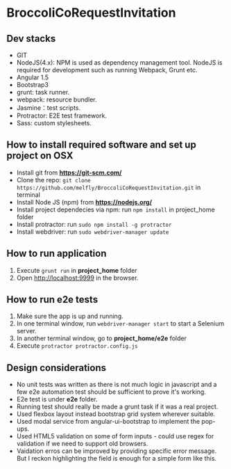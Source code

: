 # BroccoliCoRequestInvitation

## Dev stacks
- GIT
- NodeJS(4.x): NPM is used as dependency management tool. NodeJS is required for development such as running Webpack, Grunt etc.
- Angular 1.5
- Bootstrap3
- grunt: task runner.
- webpack: resource bundler.
- Jasmine：test scripts.
- Protractor: E2E test framework. 
- Sass: custom stylesheets. 

## How to install required software and set up project on OSX
- Install git from **https://git-scm.com/**
- Clone the repo:  `git clone https://github.com/melfly/BroccoliCoRequestInvitation.git` in terminal
- Install Node JS (npm) from **https://nodejs.org/**
- Install project dependecies via npm: run `npm install` in project_home folder
- Install protractor: run `sudo npm install -g protractor`
- Install webdriver: run `sudo webdriver-manager update`

## How to run application
1. Execute `grunt run` in **project_home** folder
2. Open <http://localhost:9999> in the browser.

## How to run e2e tests
1. Make sure the app is up and running.
2. In one terminal window, run `webdriver-manager start` to start a Selenium server.
3. In another terminal window, go to **project_home/e2e** folder
4. Execute `protractor protractor.config.js`

## Design considerations
- No unit tests was written as there is not much logic in javascript and a few e2e automation test should be sufficient to prove it's working. 
- E2e test is under **e2e** folder.
- Running test should really be made a grunt task if it was a real project.
- Used flexbox layout instead bootstrap grid system wherever suitable.
- Used modal service from angular-ui-bootstrap to implement the pop-ups.
- Used HTML5 validation on some of form inputs - could use regex for validation if we need to support old browsers.
- Vaidation erros can be improved by providing specific error message. But I reckon highlighting the field is enough for a simple form like this. 
